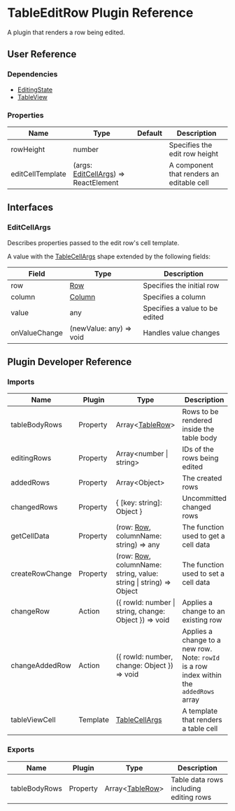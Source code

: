 # TableEditRow Plugin Reference

A plugin that renders a row being edited.

## User Reference

### Dependencies

- [EditingState](editing-state.md)
- [TableView](table-view.md)

### Properties

Name | Type | Default | Description
-----|------|---------|------------
rowHeight | number | | Specifies the edit row height
editCellTemplate | (args: [EditCellArgs](#edit-cell-args)) => ReactElement | | A component that renders an editable cell

## Interfaces

### <a name="edit-cell-args"></a>EditCellArgs

Describes properties passed to the edit row's cell template.

A value with the [TableCellArgs](table-view.md#table-cell-args) shape extended by the following fields:

Field | Type | Description
------|------|------------
row | [Row](grid.md#row) | Specifies the initial row
column | [Column](grid.md#column) | Specifies a column
value | any | Specifies a value to be edited
onValueChange | (newValue: any) => void | Handles value changes

## Plugin Developer Reference

### Imports

Name | Plugin | Type | Description
-----|--------|------|------------
tableBodyRows | Property | Array&lt;[TableRow](table-view.md#table-row)&gt; | Rows to be rendered inside the table body
editingRows | Property | Array&lt;number &#124; string&gt; | IDs of the rows being edited
addedRows | Property | Array&lt;Object&gt; | The created rows
changedRows | Property | { [key: string]: Object } | Uncommitted changed rows
getCellData | Property | (row: [Row](grid.md#row), columnName: string) => any | The function used to get a cell data
createRowChange | Property | (row: [Row](grid.md#row), columnName: string, value: string &#124; string) => Object | The function used to set a cell data
changeRow | Action | ({ rowId: number &#124; string, change: Object }) => void | Applies a change to an existing row
changeAddedRow | Action | ({ rowId: number, change: Object }) => void | Applies a change to a new row. Note: `rowId` is a row index within the `addedRows` array
tableViewCell | Template | [TableCellArgs](table-view.md#table-cell-args) | A template that renders a table cell

### Exports

Name | Plugin | Type | Description
-----|--------|------|------------
tableBodyRows | Property | Array&lt;[TableRow](table-view.md#table-row)&gt; | Table data rows including editing rows
